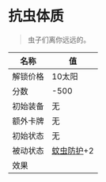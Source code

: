 # 抗虫体质  
> 虫子们离你远远的。  
  
名称  |  值  
----  |  ----  
解锁价格  |  10太阳  
分数  |  -500  
初始装备  |  无  
额外卡牌  |  无  
初始状态  |  无  
被动状态  |  [蚊虫防护](BugProtection.md)+2  
效果  |    
